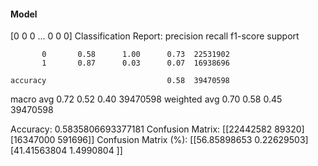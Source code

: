 #### Model
[0 0 0 ... 0 0 0]
Classification Report:
              precision    recall  f1-score   support

           0       0.58      1.00      0.73  22531902
           1       0.87      0.03      0.07  16938696

    accuracy                           0.58  39470598
   macro avg       0.72      0.52      0.40  39470598
weighted avg       0.70      0.58      0.45  39470598

Accuracy: 0.5835806693377181
Confusion Matrix:
[[22442582    89320]
 [16347000   591696]]
Confusion Matrix (%):
[[56.85898653  0.22629503]
 [41.41563804  1.4990804 ]]
